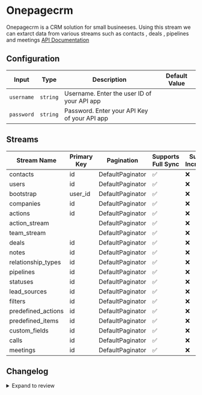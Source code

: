 # Onepagecrm
Onepagecrm is a CRM solution for small busineeses.
Using this stream we can extarct data from various streams such as contacts , deals , pipelines and meetings
[API Documentation](https://developer.onepagecrm.com/api/)

## Configuration

| Input | Type | Description | Default Value |
|-------|------|-------------|---------------|
| `username` | `string` | Username. Enter the user ID of your API app |  |
| `password` | `string` | Password. Enter your API Key of your API app |  |

## Streams
| Stream Name | Primary Key | Pagination | Supports Full Sync | Supports Incremental |
|-------------|-------------|------------|---------------------|----------------------|
| contacts | id | DefaultPaginator | ✅ |  ❌  |
| users | id | DefaultPaginator | ✅ |  ❌  |
| bootstrap | user_id | DefaultPaginator | ✅ |  ❌  |
| companies | id | DefaultPaginator | ✅ |  ❌  |
| actions | id | DefaultPaginator | ✅ |  ❌  |
| action_stream |  | DefaultPaginator | ✅ |  ❌  |
| team_stream |  | DefaultPaginator | ✅ |  ❌  |
| deals | id | DefaultPaginator | ✅ |  ❌  |
| notes | id | DefaultPaginator | ✅ |  ❌  |
| relationship_types | id | DefaultPaginator | ✅ |  ❌  |
| pipelines | id | DefaultPaginator | ✅ |  ❌  |
| statuses | id | DefaultPaginator | ✅ |  ❌  |
| lead_sources | id | DefaultPaginator | ✅ |  ❌  |
| filters | id | DefaultPaginator | ✅ |  ❌  |
| predefined_actions | id | DefaultPaginator | ✅ |  ❌  |
| predefined_items | id | DefaultPaginator | ✅ |  ❌  |
| custom_fields | id | DefaultPaginator | ✅ |  ❌  |
| calls | id | DefaultPaginator | ✅ |  ❌  |
| meetings | id | DefaultPaginator | ✅ |  ❌  |

## Changelog

<details>
  <summary>Expand to review</summary>

| Version          | Date              | Pull Request | Subject        |
|------------------|-------------------|--------------|----------------|
| 0.0.9 | 2025-02-01 | [52476](https://github.com/airbytehq/airbyte/pull/52476) | Update dependencies |
| 0.0.8 | 2025-01-18 | [51895](https://github.com/airbytehq/airbyte/pull/51895) | Update dependencies |
| 0.0.7 | 2025-01-11 | [51341](https://github.com/airbytehq/airbyte/pull/51341) | Update dependencies |
| 0.0.6 | 2024-12-28 | [50745](https://github.com/airbytehq/airbyte/pull/50745) | Update dependencies |
| 0.0.5 | 2024-12-21 | [50231](https://github.com/airbytehq/airbyte/pull/50231) | Update dependencies |
| 0.0.4 | 2024-12-14 | [49729](https://github.com/airbytehq/airbyte/pull/49729) | Update dependencies |
| 0.0.3 | 2024-12-12 | [49330](https://github.com/airbytehq/airbyte/pull/49330) | Update dependencies |
| 0.0.2 | 2024-12-11 | [49072](https://github.com/airbytehq/airbyte/pull/49072) | Starting with this version, the Docker image is now rootless. Please note that this and future versions will not be compatible with Airbyte versions earlier than 0.64 |
| 0.0.1 | 2024-11-09 | | Initial release by [@ombhardwajj](https://github.com/ombhardwajj) via Connector Builder |

</details>
